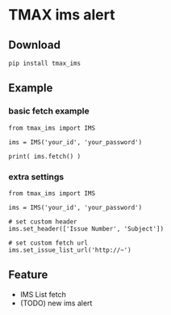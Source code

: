 # TMAX ims alert

## Download

```
pip install tmax_ims
```

## Example

### basic fetch example
```
from tmax_ims import IMS

ims = IMS('your_id', 'your_password')

print( ims.fetch() )

```

### extra settings
```
from tmax_ims import IMS

ims = IMS('your_id', 'your_password')

# set custom header
ims.set_header(['Issue Number', 'Subject'])

# set custom fetch url
ims.set_issue_list_url('http://~')

```

## Feature
 - IMS List fetch
 - (TODO) new ims alert